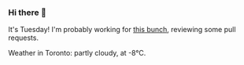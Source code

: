 ### Hi there :wave:

It's Tuesday! I'm probably working for [this bunch](https://github.com/kohofinancial), reviewing some pull requests.

Weather in Toronto: partly cloudy, at -8°C.
